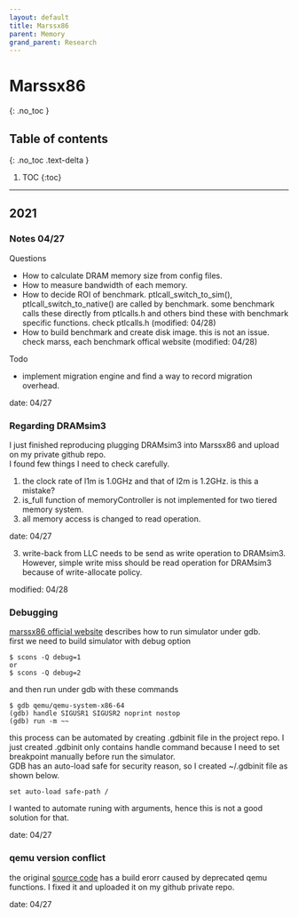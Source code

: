 ```yaml
---
layout: default
title: Marssx86
parent: Memory
grand_parent: Research
---
```


# Marssx86
{: .no_toc }

## Table of contents
{: .no_toc .text-delta }

1. TOC
{:toc}

---

## 2021

### Notes 04/27

Questions
- How to calculate DRAM memory size from config files.
- How to measure bandwidth of each memory.
- How to decide ROI of benchmark.
ptlcall_switch_to_sim(), ptlcall_switch_to_native() are called by benchmark.
some benchmark calls these directly from ptlcalls.h and others bind these with benchmark specific functions.
check ptlcalls.h (modified: 04/28)
- How to build benchmark and create disk image.
 this is not an issue. check marss, each benchmark offical website (modified: 04/28)

Todo
- implement migration engine and find a way to record migration overhead.

date: 04/27

### Regarding DRAMsim3

I just finished reproducing plugging DRAMsim3 into Marssx86 and upload on my private github repo.<br>
I found few things I need to check carefully.<br>
1. the clock rate of l1m is 1.0GHz and that of l2m is 1.2GHz. is this a mistake?
2. is_full function of memoryController is not implemented for two tiered memory system.
3. all memory access is changed to read operation.

date: 04/27

3. write-back from LLC needs to be send as write operation to DRAMsim3. However, simple write miss should be read operation for DRAMsim3 because of write-allocate policy.

modified: 04/28


### Debugging

[marssx86 official website](http://marss86.org/~marss86/index.php/Getting_Started) describes how to run simulator under gdb.<br>
first we need to build simulator with debug option

```
$ scons -Q debug=1
or
$ scons -Q debug=2
```

and then run under gdb with these commands

```
$ gdb qemu/qemu-system-x86-64
(gdb) handle SIGUSR1 SIGUSR2 noprint nostop
(gdb) run -m ~~
```

this process can be automated by creating .gdbinit file in the project repo.
I just created .gdbinit only contains handle command because I need to set breakpoint manually
before run the simulator.<br>
GDB has an auto-load safe for security reason, so I created ~/.gdbinit file as shown below.

```
set auto-load safe-path /
```

I wanted to automate runing with arguments, hence this is not a good solution for that.

date: 04/27

### qemu version conflict

the original [source code](https://github.com/donggyukim/Marssx86) has a build erorr caused by deprecated qemu functions.
I fixed it and uploaded it on my github private repo.

date: 04/27

